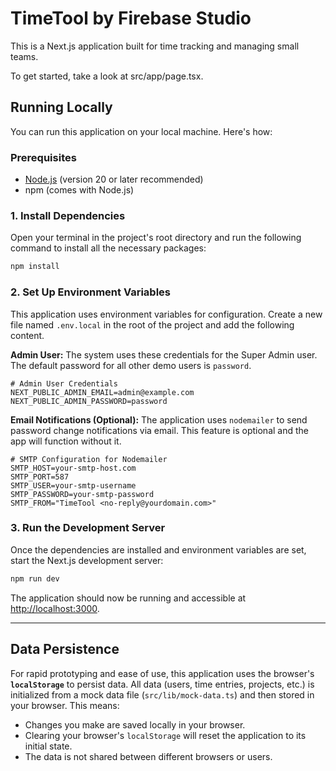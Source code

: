 # TimeTool by Firebase Studio

This is a Next.js application built for time tracking and managing small teams.

To get started, take a look at src/app/page.tsx.

## Running Locally

You can run this application on your local machine. Here's how:

### Prerequisites

-   [Node.js](https://nodejs.org/) (version 20 or later recommended)
-   npm (comes with Node.js)

### 1. Install Dependencies

Open your terminal in the project's root directory and run the following command to install all the necessary packages:

```bash
npm install
```

### 2. Set Up Environment Variables

This application uses environment variables for configuration. Create a new file named `.env.local` in the root of the project and add the following content.

**Admin User:**
The system uses these credentials for the Super Admin user. The default password for all other demo users is `password`.

```env
# Admin User Credentials
NEXT_PUBLIC_ADMIN_EMAIL=admin@example.com
NEXT_PUBLIC_ADMIN_PASSWORD=password
```

**Email Notifications (Optional):**
The application uses `nodemailer` to send password change notifications via email. This feature is optional and the app will function without it.

```env
# SMTP Configuration for Nodemailer
SMTP_HOST=your-smtp-host.com
SMTP_PORT=587
SMTP_USER=your-smtp-username
SMTP_PASSWORD=your-smtp-password
SMTP_FROM="TimeTool <no-reply@yourdomain.com>"
```

### 3. Run the Development Server

Once the dependencies are installed and environment variables are set, start the Next.js development server:

```bash
npm run dev
```

The application should now be running and accessible at [http://localhost:3000](http://localhost:3000).

---

## Data Persistence

For rapid prototyping and ease of use, this application uses the browser's **`localStorage`** to persist data. All data (users, time entries, projects, etc.) is initialized from a mock data file (`src/lib/mock-data.ts`) and then stored in your browser. This means:
- Changes you make are saved locally in your browser.
- Clearing your browser's `localStorage` will reset the application to its initial state.
- The data is not shared between different browsers or users.
